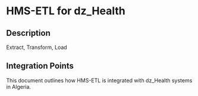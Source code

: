 # HMS-ETL for dz_Health

## Description

Extract, Transform, Load

## Integration Points

This document outlines how HMS-ETL is integrated with dz_Health systems in Algeria.
